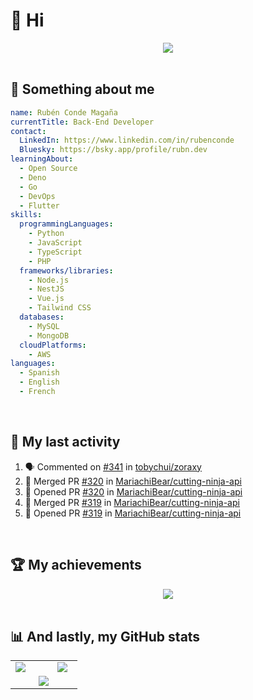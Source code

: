 # 👋 Hi 

<div align="center" >
  <picture>
    <source
      srcset="https://readme-typing-svg.demolab.com?font=Fira+Code&color=d5e6fc&center=true&vCenter=true&multiline=true&repeat=false&width=500&height=70&lines=I+am+a+brain+piloting+a+bone-built;mecha%2C+wrapped+in+an+armor+of+flesh&duration=3000"
      media="(prefers-color-scheme: dark)"
    />
    <source
      srcset="https://readme-typing-svg.demolab.com?font=Fira+Code&color=5094F0&center=true&vCenter=true&multiline=true&repeat=false&width=500&height=70&lines=I+am+a+brain+piloting+a+bone-built;mecha%2C+wrapped+in+an+armor+of+flesh&duration=3000"
      media="(prefers-color-scheme: light), (prefers-color-scheme: no-preference)"
    />
    <img src="https://readme-typing-svg.demolab.com?font=Fira+Code&color=5094F0&center=true&vCenter=true&multiline=true&repeat=false&width=500&height=70&lines=I+am+a+brain+piloting+a+bone-built;mecha%2C+wrapped+in+an+armor+of+flesh&duration=3000"/>
  </picture>
</div>

<br>

## 🌟 Something about me

```yml
name: Rubén Conde Magaña
currentTitle: Back-End Developer
contact:
  LinkedIn: https://www.linkedin.com/in/rubenconde
  Bluesky: https://bsky.app/profile/rubn.dev
learningAbout:
  - Open Source
  - Deno
  - Go
  - DevOps
  - Flutter
skills:
  programmingLanguages:
    - Python
    - JavaScript
    - TypeScript
    - PHP
  frameworks/libraries:
    - Node.js
    - NestJS
    - Vue.js
    - Tailwind CSS
  databases:
    - MySQL
    - MongoDB
  cloudPlatforms:
    - AWS
languages:
  - Spanish
  - English
  - French
```
<br>

## 📝 My last activity

<!--START_SECTION:activity-->

1. 🗣 Commented on [#341](https://github.com/tobychui/zoraxy/issues/341#issuecomment-2651919269) in [tobychui/zoraxy](https://github.com/tobychui/zoraxy)
2. 🎉 Merged PR [#320](https://github.com/MariachiBear/cutting-ninja-api/pull/320) in [MariachiBear/cutting-ninja-api](https://github.com/MariachiBear/cutting-ninja-api)
3. 💪 Opened PR [#320](https://github.com/MariachiBear/cutting-ninja-api/pull/320) in [MariachiBear/cutting-ninja-api](https://github.com/MariachiBear/cutting-ninja-api)
4. 🎉 Merged PR [#319](https://github.com/MariachiBear/cutting-ninja-api/pull/319) in [MariachiBear/cutting-ninja-api](https://github.com/MariachiBear/cutting-ninja-api)
5. 💪 Opened PR [#319](https://github.com/MariachiBear/cutting-ninja-api/pull/319) in [MariachiBear/cutting-ninja-api](https://github.com/MariachiBear/cutting-ninja-api)
<!--END_SECTION:activity-->

<br>

## 🏆 My achievements

<div align="center" >
  <picture>
    <source
      srcset="https://github-profile-trophy.vercel.app/?username=ruben-conmag&column=5&margin-w=15&no-frame=true&margin-h=15&no-bg=true&theme=chalk&row=5"
      media="(prefers-color-scheme: dark)"
    />
    <source
      srcset="https://github-profile-trophy.vercel.app/?username=ruben-conmag&column=5&margin-w=15&no-frame=true&margin-h=15&no-bg=true&theme=flat&row=5"
      media="(prefers-color-scheme: light), (prefers-color-scheme: no-preference)"
    />
    <img src="https://github-readme-stats.vercel.app/api/top-langs/?username=ruben-conmag"/>
  </picture>
</div>

<br>

## 📊 And lastly,  my GitHub stats

<div align="center">

<table>
<tr>
<td valign="top" width="50%">

  <picture>
    <source
      srcset="https://github-readme-stats.vercel.app/api?username=ruben-conmag&hide_border=true&show_icons=true&bg_color=00000000&theme=dark"
      media="(prefers-color-scheme: dark)"
    />
    <source
      srcset="https://github-readme-stats.vercel.app/api?username=ruben-conmag&hide_border=true&show_icons=true&bg_color=00000000&theme=default"
      media="(prefers-color-scheme: light), (prefers-color-scheme: no-preference)"
    />
    <img src="https://github-readme-stats.vercel.app/api?username=ruben-conmag" />
  </picture>

</td>
<td valign="top" width="30%">

  <picture>
    <source
      srcset="https://github-readme-stats.vercel.app/api/top-langs/?username=ruben-conmag&hide_border=true&show_icons=true&bg_color=00000000&theme=dark"
      media="(prefers-color-scheme: dark)"
    />
    <source
      srcset="https://github-readme-stats.vercel.app/api/top-langs/?username=ruben-conmag&hide_border=true&show_icons=true&bg_color=00000000&theme=default"
      media="(prefers-color-scheme: light), (prefers-color-scheme: no-preference)"
    />
    <img src="https://github-readme-stats.vercel.app/api/top-langs/?username=ruben-conmag"/>
  </picture>

</td>
</tr>
<tr>
<td valign="top" width="100%" colspan="2" align="center">

  <picture>
    <source
      srcset="https://streak-stats.demolab.com?user=ruben-conmag&theme=highcontrast&hide_border=true&border_radius=0&short_numbers=true&date_format=j%20M%5B%20Y%5D&card_width=500&card_height=200&background=EBEBEB00"
      media="(prefers-color-scheme: dark)"
    />
    <source
      srcset="https://streak-stats.demolab.com?user=ruben-conmag&hide_border=true&border_radius=0&short_numbers=true&date_format=j%20M%5B%20Y%5D&card_width=500&card_height=200&background=EBEBEB00"
      media="(prefers-color-scheme: light), (prefers-color-scheme: no-preference)"
    />
    <img src="https://streak-stats.demolab.com?user=ruben-conmag" />
  </picture>

</td>
</tr>
</table>

</div>
